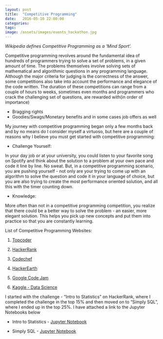 ```yaml
---
layout: post
title:  "Competitive Programming"
date:   2016-05-10 22:00:00
categories:
tags: 
image: /assets/images/events_hackathon.jpg
---
```



*Wikipedia defines Competitive Programming as a ‘Mind Sport’.*

Competitive programming revolves around the fundamental idea of hundreds of programmers trying to solve a set of problems, in a given amount of time. The problems themselves involve solving sets of mathematical and algorithmic questions in any programming language. Although the major criteria for judging is the correctness of the answer, some competitions also take into account the performance and elegance of the code written. The duration of these competitions can range from a couple of hours to weeks, sometimes even months and programmers who crack the challenging set of questions, are rewarded with(in order of importance)

* Bragging rights 
* Goodies/Swags/Monetary benefits and in some cases job offers as well



My journey with competitive programming began only a few months back and by no means do I consider myself a virtuoso, but here are a couple of reasons why I believe you must get started with competitive programming:

* Challenge Yourself:

In your day job or at your university, you could listen to your favorite song on Spotify and think about the solution to a problem at your own pace and code it line by line. No sweat. But, in a competitive programming scenario, you are pushing yourself - not only are your trying to come up with an algorithm to solve the question and code it in your language of choice, but you are also trying to create the most performance oriented solution, and all this with the timer counting down.

* Knowledge:



More often than not in a competitive programming competition, you realize that there could be a better way to solve the problem - an easier, more elegant solution. This helps you pick up new concepts and put them into practice so that you are constantly learning. 

List of Competitive Programming Websites:

1. [Topcoder](https://www.topcoder.com/)

2. [HackerRank](https://www.hackerrank.com)

3. [Codechef](https://www.codechef.com/)

4. [HackerEarth](https://www.hackerearth.com/)

5. [Google Code Jam](https://code.google.com/codejam)

6. [Kaggle - Data Science](https://www.kaggle.com/)

I started with the challenge - “Intro to Statistics” on HackerRank, where I completed the challenge in the top 15% and then moved on to “Simply SQL”, where I ended up in the top 25%. I have attached a link to the Jupyter Notebooks below

* Intro to Statistics - [Jupyter Notebook](http://nbviewer.jupyter.org/github/KartikKannapur/Programming_Challenges/tree/master/HackerRank/Intro_to_Statistics/)

* Simply SQL - [Jupyter Notebook](http://nbviewer.jupyter.org/github/KartikKannapur/Programming_Challenges/blob/master/HackerRank/Simply_SQL_The_Sequel/Questions.ipynb)
